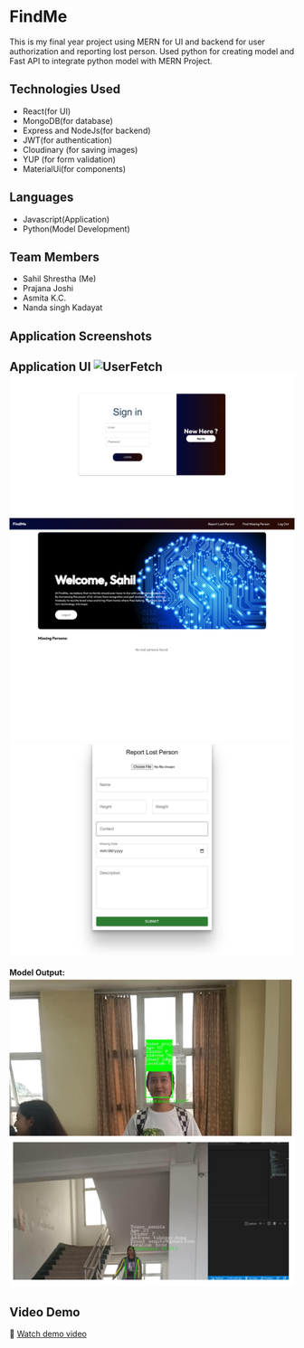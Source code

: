 # FindMe

This is my final year project using MERN for UI and backend for user authorization and reporting lost person.
Used python for creating model and Fast API to integrate python model with MERN Project.

## Technologies Used

- React(for UI)
- MongoDB(for database)
- Express and NodeJs(for backend)
- JWT(for authentication)
- Cloudinary (for saving images)
- YUP (for form validation)
- MaterialUi(for components)

## Languages

- Javascript(Application)
- Python(Model Development)

## Team Members

- Sahil Shrestha (Me)
- Prajana Joshi
- Asmita K.C.
- Nanda singh Kadayat

## Application Screenshots

**Application UI**
![UserFetch](./images/main.png)
![UserFetch](./images/login.png)
![UserFetch](./images/home.png)
![UserFetch](./images/report.png)
---
**Model Output:**
![UserFetch](./images/face.png)
![UserFetch](./images/gait.png)

## Video Demo

🎥 [Watch demo video](https://youtu.be/wYAmIwRiCGg)
